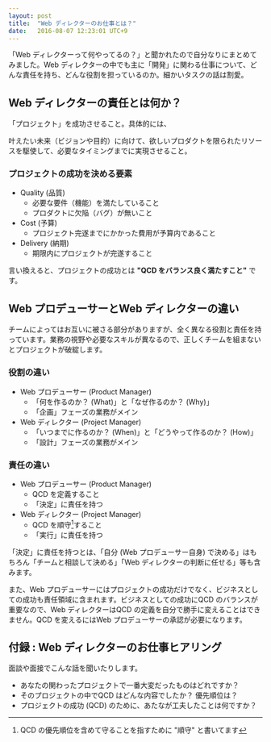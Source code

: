 ```yaml
---
layout: post
title:  "Web ディレクターのお仕事とは？"
date:   2016-08-07 12:23:01 UTC+9
---
```


「Web ディレクターって何やってるの？」と聞かれたので自分なりにまとめてみました。Web ディレクターの中でも主に「開発」に関わる仕事について、どんな責任を持ち、どんな役割を担っているのか。細かいタスクの話は割愛。


## Web ディレクターの責任とは何か？

「プロジェクト」を成功させること。具体的には、

叶えたい未来（ビジョンや目的）に向けて、欲しいプロダクトを限られたリソースを駆使して、必要なタイミングまでに実現させること。


### プロジェクトの成功を決める要素

- Quality (品質)
    - 必要な要件（機能）を満たしていること
    - プロダクトに欠陥（バグ）が無いこと
- Cost (予算)
    - プロジェクト完遂までにかかった費用が予算内であること
- Delivery (納期)
    - 期限内にプロジェクトが完遂すること

言い換えると、プロジェクトの成功とは __"QCD をバランス良く満たすこと"__ です。


## Web プロデューサーとWeb ディレクターの違い

チームによってはお互いに被さる部分がありますが、全く異なる役割と責任を持っています。業務の視野や必要なスキルが異なるので、正しくチームを組まないとプロジェクトが破綻します。


### 役割の違い

- Web プロデューサー (Product Manager)
    - 「何を作るのか？ (What)」と「なぜ作るのか？ (Why)」
    - 「企画」フェーズの業務がメイン
- Web ディレクター (Project Manager)
    - 「いつまでに作るのか？ (When)」と「どうやって作るのか？ (How)」
    - 「設計」フェーズの業務がメイン

### 責任の違い

- Web プロデューサー (Product Manager)
    - QCD を定義すること
    - 「決定」に責任を持つ
- Web ディレクター (Project Manager)
    - QCD を順守[^1]すること
    - 「実行」に責任を持つ

「決定」に責任を持つとは、「自分 (Web プロデューサー自身) で決める」はもちろん「チームと相談して決める」「Web ディレクターの判断に任せる」等も含みます。

また、Web プロデューサーにはプロジェクトの成功だけでなく、ビジネスとしての成功も責任領域に含まれます。ビジネスとしての成功にQCD のバランスが重要なので、Web ディレクターはQCD の定義を自分で勝手に変えることはできません。QCD を変えるにはWeb プロデューサーの承認が必要になります。

[^1]: QCD の優先順位を含めて守ることを指すために "順守" と書いてます


## 付録 : Web ディレクターのお仕事ヒアリング

面談や面接でこんな話を聞いたりします。

- あなたの関わったプロジェクトで一番大変だったものはどれですか？
- そのプロジェクトの中でQCD はどんな内容でしたか？ 優先順位は？
- プロジェクトの成功 (QCD) のために、あたなが工夫したことは何ですか？
